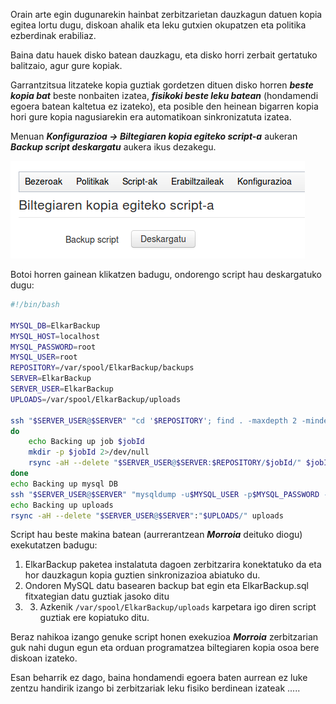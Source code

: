 Orain arte egin dugunarekin hainbat zerbitzarietan dauzkagun datuen kopia egitea lortu dugu, diskoan ahalik eta leku gutxien okupatzen eta politika ezberdinak erabiliaz.

Baina datu hauek disko batean dauzkagu, eta disko horri zerbait gertatuko balitzaio, agur gure kopiak.

Garrantzitsua litzateke kopia guztiak gordetzen dituen disko horren ***beste kopia bat*** beste nonbaiten izatea, ***fisikoki beste leku batean*** (hondamendi egoera batean kaltetua ez izateko), eta posible den heinean bigarren kopia hori gure kopia nagusiarekin era automatikoan sinkronizatuta izatea.

Menuan ***Konfigurazioa → Biltegiaren kopia egiteko script-a*** aukeran ***Backup script deskargatu*** aukera ikus dezakegu.

![Clientes y Tareas](../assets/parametroak8.png)

Botoi horren gainean klikatzen badugu, ondorengo script hau deskargatuko dugu:

```bash
#!/bin/bash

MYSQL_DB=ElkarBackup
MYSQL_HOST=localhost
MYSQL_PASSWORD=root
MYSQL_USER=root
REPOSITORY=/var/spool/ElkarBackup/backups
SERVER=ElkarBackup
SERVER_USER=ElkarBackup
UPLOADS=/var/spool/ElkarBackup/uploads

ssh "$SERVER_USER@$SERVER" "cd '$REPOSITORY'; find . -maxdepth 2 -mindepth 2" | sed s/^..// | while read jobId
do
    echo Backing up job $jobId
    mkdir -p $jobId 2>/dev/null
    rsync -aH --delete "$SERVER_USER@$SERVER:$REPOSITORY/$jobId/" $jobId
done
echo Backing up mysql DB
ssh "$SERVER_USER@$SERVER" "mysqldump -u$MYSQL_USER -p$MYSQL_PASSWORD -h$MYSQL_HOST $MYSQL_DB" > ElkarBackup.sql
echo Backing up uploads
rsync -aH --delete "$SERVER_USER@$SERVER":"$UPLOADS/" uploads
```


Script hau beste makina batean (aurrerantzean ***Morroia*** deituko diogu) exekutatzen badugu:

1. ElkarBackup paketea instalatuta dagoen zerbitzarira konektatuko da eta hor dauzkagun kopia guztien sinkronizazioa abiatuko du.
2. Ondoren MySQL datu basearen backup bat egin eta ElkarBackup.sql fitxategian datu guztiak jasoko ditu
3. 3. Azkenik `/var/spool/ElkarBackup/uploads` karpetara igo diren script guztiak ere kopiatuko ditu.

Beraz nahikoa izango genuke script honen exekuzioa ***Morroia*** zerbitzarian guk nahi dugun egun eta orduan programatzea biltegiaren kopia osoa bere diskoan izateko.

Esan beharrik ez dago, baina hondamendi egoera baten aurrean ez luke zentzu handirik izango bi zerbitzariak leku fisiko berdinean izateak .....
